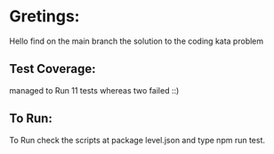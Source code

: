 # Gretings:

Hello find on the main branch the solution to the coding kata problem

## Test Coverage:

 managed to Run 11 tests whereas two failed ::)

 ## To Run:

 To Run check the  scripts at package level.json and type npm run test.